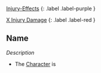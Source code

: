 
[Injury-Effects](Game/Core/Injury-Effects)
{: .label .label-purple }

[X Injury Damage](Game/Core/Injury#Injury%20Damage)
{: .label .label-red }
## Name
*Description*
* The [Character](Game/Core/Terminology#Character) is